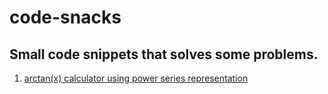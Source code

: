 # code-snacks
Small code snippets that solves some problems.
---
1. [arctan(x) calculator using power series representation](https://github.com/MansourAlnuaimi/code-snacks/blob/main/arctan.c)
